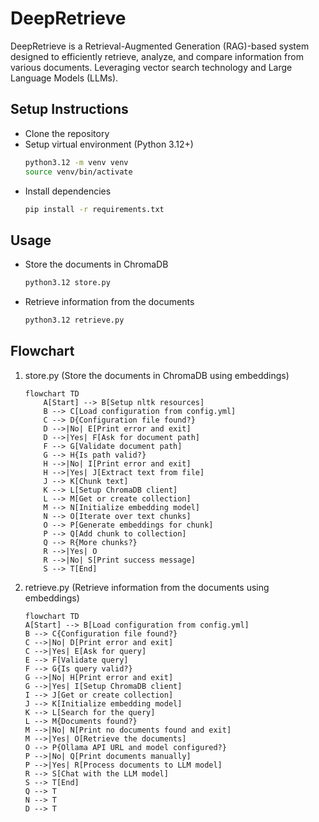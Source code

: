 # DeepRetrieve

DeepRetrieve is a Retrieval-Augmented Generation (RAG)-based system designed to efficiently retrieve, analyze, and compare information from various documents. Leveraging vector search technology and Large Language Models (LLMs).

## Setup Instructions

- Clone the repository
- Setup virtual environment (Python 3.12+)
    ```bash
    python3.12 -m venv venv
    source venv/bin/activate
    ```
- Install dependencies
    ```bash
    pip install -r requirements.txt
    ```

## Usage

- Store the documents in ChromaDB
    ```bash
    python3.12 store.py
    ```
- Retrieve information from the documents
    ```bash
    python3.12 retrieve.py
    ```

## Flowchart

1. store.py (Store the documents in ChromaDB using embeddings)
    ```mermaid
    flowchart TD
        A[Start] --> B[Setup nltk resources]
        B --> C[Load configuration from config.yml]
        C --> D{Configuration file found?}
        D -->|No| E[Print error and exit]
        D -->|Yes| F[Ask for document path]
        F --> G[Validate document path]
        G --> H{Is path valid?}
        H -->|No| I[Print error and exit]
        H -->|Yes| J[Extract text from file]
        J --> K[Chunk text]
        K --> L[Setup ChromaDB client]
        L --> M[Get or create collection]
        M --> N[Initialize embedding model]
        N --> O[Iterate over text chunks]
        O --> P[Generate embeddings for chunk]
        P --> Q[Add chunk to collection]
        Q --> R{More chunks?}
        R -->|Yes| O
        R -->|No| S[Print success message]
        S --> T[End]
    ```
2. retrieve.py (Retrieve information from the documents using embeddings)
    ```mermaid
    flowchart TD
    A[Start] --> B[Load configuration from config.yml]
    B --> C{Configuration file found?}
    C -->|No| D[Print error and exit]
    C -->|Yes| E[Ask for query]
    E --> F[Validate query]
    F --> G{Is query valid?}
    G -->|No| H[Print error and exit]
    G -->|Yes| I[Setup ChromaDB client]
    I --> J[Get or create collection]
    J --> K[Initialize embedding model]
    K --> L[Search for the query]
    L --> M{Documents found?}
    M -->|No| N[Print no documents found and exit]
    M -->|Yes| O[Retrieve the documents]
    O --> P{Ollama API URL and model configured?}
    P -->|No| Q[Print documents manually]
    P -->|Yes| R[Process documents to LLM model]
    R --> S[Chat with the LLM model]
    S --> T[End]
    Q --> T
    N --> T
    D --> T
    ```